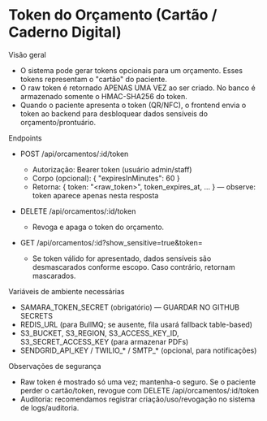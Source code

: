 # Token do Orçamento (Cartão / Caderno Digital)

Visão geral
- O sistema pode gerar tokens opcionais para um orçamento. Esses tokens representam o "cartão" do paciente.
- O raw token é retornado APENAS UMA VEZ ao ser criado. No banco é armazenado somente o HMAC-SHA256 do token.
- Quando o paciente apresenta o token (QR/NFC), o frontend envia o token ao backend para desbloquear dados sensíveis do orçamento/prontuário.

Endpoints
- POST /api/orcamentos/:id/token
  - Autorização: Bearer token (usuário admin/staff)
  - Corpo (opcional): { "expiresInMinutes": 60 }
  - Retorna: { token: "<raw_token>", token_expires_at, ... } — observe: token aparece apenas nesta resposta

- DELETE /api/orcamentos/:id/token
  - Revoga e apaga o token do orçamento.

- GET /api/orcamentos/:id?show_sensitive=true&token=<token>
  - Se token válido for apresentado, dados sensíveis são desmascarados conforme escopo. Caso contrário, retornam mascarados.

Variáveis de ambiente necessárias
- SAMARA_TOKEN_SECRET (obrigatório) — GUARDAR NO GITHUB SECRETS
- REDIS_URL (para BullMQ; se ausente, fila usará fallback table-based)
- S3_BUCKET, S3_REGION, S3_ACCESS_KEY_ID, S3_SECRET_ACCESS_KEY (para armazenar PDFs)
- SENDGRID_API_KEY / TWILIO_* / SMTP_* (opcional, para notificações)

Observações de segurança
- Raw token é mostrado só uma vez; mantenha-o seguro. Se o paciente perder o cartão/token, revogue com DELETE /api/orcamentos/:id/token
- Auditoria: recomendamos registrar criação/uso/revogação no sistema de logs/auditoria.
